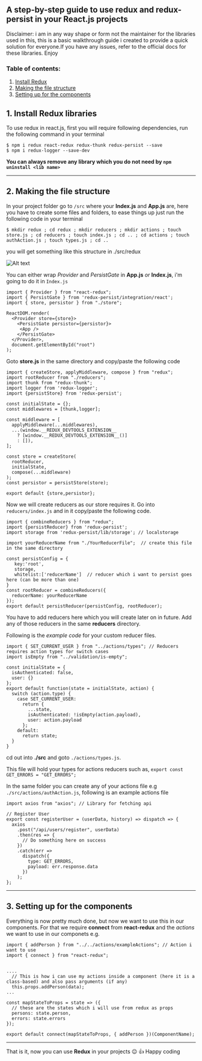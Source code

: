 ## A step-by-step guide to use redux and redux-persist in your React.js projects

Disclaimer: i am in any way shape or form not the maintainer for the libraries used in this, this is a basic walkthrough guide i created to provide a quick solution for everyone.If you have any issues, refer to the official docs for these libraries. Enjoy

### Table of contents:
1. [Install Redux](#install-redux-libraries)
2. [Making the file structure](#making-the-file-structure)
3. [Setting up for the components](#setting-up-for-the-components)


## 1. Install Redux libraries
To use redux in react.js, first you will require following dependencies, run the following command in your terminal
   ``` 
  $ npm i redux react-redux redux-thunk redux-persist --save
  $ npm i redux-logger --save-dev 
   ```
 __You can always remove any library which you do not need by `npm uninstall <lib name>`__
___


## 2. Making the file structure
In your project folder go to `/src` where your __Index.js__ and __App.js__ are, here you have to create some files and folders, to ease things up just run the following code in your terminal
 ```
$ mkdir redux ; cd redux ; mkdir reducers ; mkdir actions ; touch store.js ; cd reducers ; touch index.js ; cd .. ; cd actions ; touch authAction.js ; touch types.js ; cd .. 

 ```
 you will get something like this structure in ./src/redux
 
 ![Alt text](https://user-images.githubusercontent.com/33463845/77819324-e340d300-70fb-11ea-983b-34ea46394657.png)

You can either wrap _Provider_ and _PersistGate_ in **App.js** _or_ **Index.js**, i'm going to do it in `Index.js`

```
import { Provider } from "react-redux";
import { PersistGate } from 'redux-persist/integration/react';
import { store, persistor } from "./store";

ReactDOM.render(
  <Provider store={store}>
    <PersistGate persistor={persistor}>
     <App />
    </PersistGate>
  </Provider>,
  document.getElementById("root")
);
```

Goto **store.js** in the same directory and copy/paste the following code

```
import { createStore, applyMiddleware, compose } from "redux";
import rootReducer from "./reducers";
import thunk from "redux-thunk";
import logger from 'redux-logger';
import {persistStore} from 'redux-persist';

const initialState = {};
const middlewares = [thunk,logger];

const middleware = [
  applyMiddleware(...middlewares),
  ...(window.__REDUX_DEVTOOLS_EXTENSION__
    ? [window.__REDUX_DEVTOOLS_EXTENSION__()]
    : []),
];

const store = createStore(
  rootReducer,
  initialState,
  compose(...middleware)
);
const persistor = persistStore(store);

export default {store,persistor};
```
Now we will create reducers as our store requires it. Go into `reducers/index.js` and in it copy/paste the following code.
```
import { combineReducers } from "redux";
import {persistReducer} from 'redux-persist';
import storage from 'redux-persist/lib/storage'; // localstorage

import yourReducerName from "./YourReducerFile";  // create this file in the same directory

const persistConfig = {
   key:'root',
   storage,
   whitelist:['reducerName']  // reducer which i want to persist goes here (can be more than one)
}
const rootReducer = combineReducers({
  reducerName: yourReducerName
});
export default persistReducer(persistConfig, rootReducer);
```
You have to add reducers here which you will create later on in future. Add any of those reducers in the same **reducers** directory.

Following is the _example code_ for your custom reducer files.
```
import { SET_CURRENT_USER } from "../actions/types"; // Reducers requires action types for switch cases
import isEmpty from "../validation/is-empty";

const initialState = {
  isAuthenticated: false,
  user: {}
};
export default function(state = initialState, action) {
  switch (action.type) {
    case SET_CURRENT_USER:
      return {
        ...state,
        isAuthenticated: !isEmpty(action.payload),
        user: action.payload
      };
    default:
      return state;
  }
}
```

cd out into **./src** and goto `./actions/types.js`. 

This file will hold your types for actions reducers such as, 
` export const GET_ERRORS = "GET_ERRORS"; `

In the same folder you can create any of your actions file e.g `./src/actions/authAction.js`, following is an example actions file
```
import axios from "axios"; // Library for fetching api

// Register User
export const registerUser = (userData, history) => dispatch => {
  axios
    .post("/api/users/register", userData)
    .then(res => {
      // Do something here on success
    })
    .catch(err =>
      dispatch({
        type: GET_ERRORS,
        payload: err.response.data
      })
    );
};

```


___



## 3. Setting up for the components
Everything is now pretty much done, but now we want to use this in our components.
For that we require __connect__ from __react-redux__ and the _actions_ we want to use in our componets e.g.
```
import { addPerson } from "../../actions/exampleActions"; // Action i want to use
import { connect } from "react-redux";


....
  // This is how i can use my actions inside a component (here it is a class-based) and also pass arguments (if any)
  this.props.addPerson(data);
...

const mapStateToProps = state => ({
  // these are the states which i will use from redux as props
  persons: state.person, 
  errors: state.errors
});

export default connect(mapStateToProps, { addPerson })(ComponentName);
```
___

That is it, now you can use **Redux** in your projects :wink: :+1:  Happy coding


